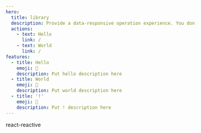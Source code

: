 ```yaml
---
hero:
  title: library
  description: Provide a data-responsive operation experience. You don't need to write useState to define the data status. You can refresh the view by directly modifying the properties.
  actions:
    - text: Hello
      link: /
    - text: World
      link: /
features:
  - title: Hello
    emoji: 💎
    description: Put hello description here
  - title: World
    emoji: 🌈
    description: Put world description here
  - title: '!'
    emoji: 🚀
    description: Put ! description here
---
```


react-reactive
